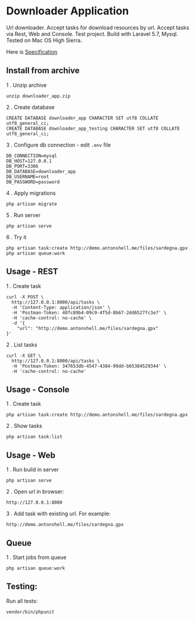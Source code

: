 # Downloader Application

Url downloader. Accept tasks for download resources by url.
Accept tasks via Rest, Web and Console.
Test project. Build with Laravel 5.7, Mysql.
Tested on Mac OS High Sierra.

Here is [Specification](docs/specification.md)

## Install from archive

1 . Unzip archive

```
unzip downloader_app.zip
```

2 . Create database

```
CREATE DATABASE downloader_app CHARACTER SET utf8 COLLATE utf8_general_ci;
CREATE DATABASE downloader_app_testing CHARACTER SET utf8 COLLATE utf8_general_ci;
```

3 . Configure db connection - edit ```.env``` file

```
DB_CONNECTION=mysql
DB_HOST=127.0.0.1
DB_PORT=3306
DB_DATABASE=downloader_app
DB_USERNAME=root
DB_PASSWORD=password
```

4 . Apply migrations

```
php artisan migrate
```

5 . Run server

```
php artisan serve
```
 
6 . Try it

```
php artisan task:create http://demo.antonshell.me/files/sardegna.gpx
php artisan queue:work
```

## Usage - REST

1 . Create task

```
curl -X POST \
  http://127.0.0.1:8000/api/tasks \
  -H 'Content-Type: application/json' \
  -H 'Postman-Token: 40fc89b4-09c9-4f5d-8b67-2dd6527fc3e7' \
  -H 'cache-control: no-cache' \
  -d '{
    "url": "http://demo.antonshell.me/files/sardegna.gpx"
}'
```

2 . List tasks

```
curl -X GET \
  http://127.0.0.1:8000/api/tasks \
  -H 'Postman-Token: 347653db-4547-4384-99dd-b65384529344' \
  -H 'cache-control: no-cache'
```
 

## Usage - Console

1 . Create task

```
php artisan task:create http://demo.antonshell.me/files/sardegna.gpx
```

2 . Show tasks  

```
php artisan task:list
```

## Usage - Web

1 . Run build in server

```
php artisan serve
```

2 . Open url in browser:

```
http://127.0.0.1:8000
```

3 . Add task with existing url. For example:

```
http://demo.antonshell.me/files/sardegna.gpx
```

## Queue

1 . Start jobs from queue 

```
php artisan queue:work
```

## Testing:

Run all tests:

```
vendor/bin/phpunit
```